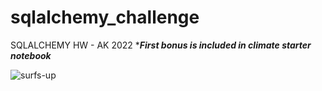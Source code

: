 # sqlalchemy_challenge
SQLALCHEMY HW - AK 2022
****First bonus is included in climate starter notebook***


![surfs-up](https://user-images.githubusercontent.com/94247881/155888356-4aef2cc5-8ea2-4e1b-a94d-fbce6cc96f25.png)
